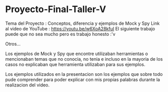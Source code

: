 # Proyecto-Final-Taller-V
Tema del Proyecto : Conceptos, diferencia y ejemplos de Mock y Spy
Link al video de YouTube : https://youtu.be/w6XoA28kfuI
El siguiente trabajo puede que no sea mucho pero es trabajo honesto :'v

Otros...

Los ejemplos de Mock y Spy que encontre utilizaban herramientas o mencionaban temas que no conocia, no tenia e incluso en la mayoria de los casos no explicaban que herramienta utilizaban para sus ejemplos.

Los ejemplos utilizados en la presentacion son los ejemplos que sobre todo pude comprender para poder explicar con mis propias palabras durante la realizacion del video.
